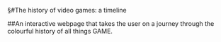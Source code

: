 §#The history of video games: a timeline

##An interactive webpage that takes the user on a journey through the colourful history of all things GAME.

